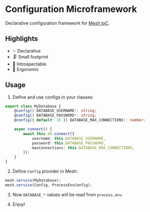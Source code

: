 # Configuration Microframework

Declarative configuration framework for [Mesh IoC](https://github.com/inca/mesh-ioc).

## Highlights

- ✨ Declarative
- 🗜 Small footprint
- 🔬 Introspectable
- 🌳 Ergonomic

## Usage

1. Define and use configs in your classes:

```ts
export class MyDatabase {
    @config() DATABASE_USERNAME!: string;
    @config() DATABASE_PASSWORD!: string;
    @config({ default: 10 }) DATABASE_MAX_CONNECTIONS!: number;

    async connect() {
        await this.db.connect({
            username: this.DATABASE_USERNAME,
            password: this.DATABASE_PASSWORD,
            maxConnections: this.DATABASE_MAX_CONNECTIONS,
        });
    }
}
```

2. Define `Config` provider in Mesh:

```ts
mesh.service(MyDatabase);
mesh.service(Config, ProcessEnvConfig);
```

3. Now `DATABASE_*` values will be read from `process.env`.

4. Enjoy!
